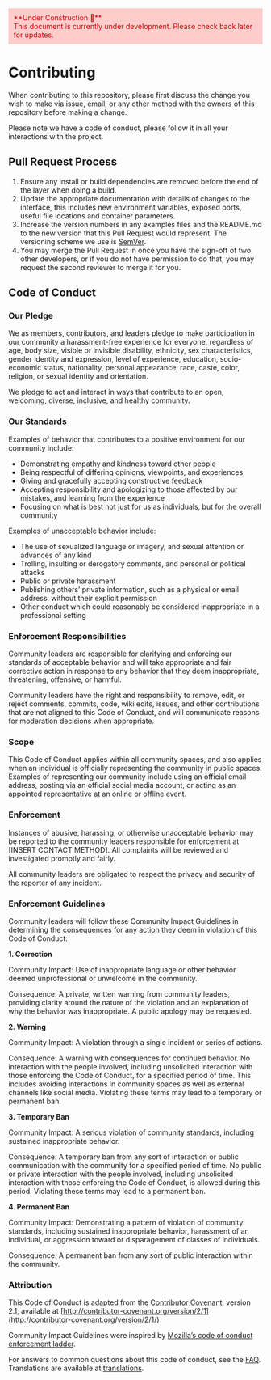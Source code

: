 <div style="background-color: #ffcccc; color: #cc0000; padding: 10px;">
  **Under Construction 🚧**
  <br>
  This document is currently under development. Please check back later for updates.
</div>

<!-- Continue to adapt portions of this CONTRIBUTIONS file
https://github.com/executablebooks/.github/blob/master/CONTRIBUTING.md
-->

<!-- 
Possible additions to the Guidelines
- Follow PEP8 + Google-style docstrings
- All code must be Python 3.10+ compatible - This will be covered by the current supported versions of Python.
- Type hints and rich CLI formatting are required
- PRs must pass:
  - Unit tests
  - pylint or ruff linting
  - Static analysis (via CodeQL)
  - Signed commits are strongly encouraged (git commit -S)
  - Include test cases for any new functionality
-->

# Contributing

When contributing to this repository, please first discuss the change you wish to make via issue,
email, or any other method with the owners of this repository before making a change. 

Please note we have a code of conduct, please follow it in all your interactions with the project.

## Pull Request Process

1. Ensure any install or build dependencies are removed before the end of the layer when doing a 
   build.
2. Update the appropriate documentation with details of changes to the interface, this includes new environment 
   variables, exposed ports, useful file locations and container parameters.
3. Increase the version numbers in any examples files and the README.md to the new version that this
   Pull Request would represent. The versioning scheme we use is [SemVer](http://semver.org/).
4. You may merge the Pull Request in once you have the sign-off of two other developers, or if you 
   do not have permission to do that, you may request the second reviewer to merge it for you.

## Code of Conduct

### Our Pledge

We as members, contributors, and leaders pledge to make participation in our community a harassment-free experience for everyone, regardless of age, body size, visible or invisible disability, ethnicity, sex characteristics, gender identity and expression, level of experience, education, socio-economic status, nationality, personal appearance, race, caste, color, religion, or sexual identity and orientation.  
  
We pledge to act and interact in ways that contribute to an open, welcoming, diverse, inclusive, and healthy community.  

### Our Standards

Examples of behavior that contributes to a positive environment for our community include:  

- Demonstrating empathy and kindness toward other people
- Being respectful of differing opinions, viewpoints, and experiences
- Giving and gracefully accepting constructive feedback
- Accepting responsibility and apologizing to those affected by our mistakes, and learning from the experience
- Focusing on what is best not just for us as individuals, but for the overall community

Examples of unacceptable behavior include:  

- The use of sexualized language or imagery, and sexual attention or advances of any kind  
- Trolling, insulting or derogatory comments, and personal or political attacks  
- Public or private harassment  
- Publishing others’ private information, such as a physical or email address, without their explicit permission  
- Other conduct which could reasonably be considered inappropriate in a professional setting  

### Enforcement Responsibilities

Community leaders are responsible for clarifying and enforcing our standards of acceptable behavior and will take appropriate and fair corrective action in response to any behavior that they deem inappropriate, threatening, offensive, or harmful.  
  
Community leaders have the right and responsibility to remove, edit, or reject comments, commits, code, wiki edits, issues, and other contributions that are not aligned to this Code of Conduct, and will communicate reasons for moderation decisions when appropriate.  

### Scope

This Code of Conduct applies within all community spaces, and also applies when an individual is officially representing the community in public spaces. Examples of representing our community include using an official email address, posting via an official social media account, or acting as an appointed representative at an online or offline event.  

### Enforcement

Instances of abusive, harassing, or otherwise unacceptable behavior may be reported to the community leaders responsible for enforcement at [INSERT CONTACT METHOD]. All complaints will be reviewed and investigated promptly and fairly.  
  
All community leaders are obligated to respect the privacy and security of the reporter of any incident.  

### Enforcement Guidelines

Community leaders will follow these Community Impact Guidelines in determining the consequences for any action they deem in violation of this Code of Conduct:  

**1. Correction**  

Community Impact: Use of inappropriate language or other behavior deemed unprofessional or unwelcome in the community.  
  
Consequence: A private, written warning from community leaders, providing clarity around the nature of the violation and an explanation of why the behavior was inappropriate. A public apology may be requested.  

**2. Warning**  

Community Impact: A violation through a single incident or series of actions.  
  
Consequence: A warning with consequences for continued behavior. No interaction with the people involved, including unsolicited interaction with those enforcing the Code of Conduct, for a specified period of time. This includes avoiding interactions in community spaces as well as external channels like social media. Violating these terms may lead to a temporary or permanent ban.  

**3. Temporary Ban**

Community Impact: A serious violation of community standards, including sustained inappropriate behavior.  
  
Consequence: A temporary ban from any sort of interaction or public communication with the community for a specified period of time. No public or private interaction with the people involved, including unsolicited interaction with those enforcing the Code of Conduct, is allowed during this period. Violating these terms may lead to a permanent ban.  

**4. Permanent Ban**

Community Impact: Demonstrating a pattern of violation of community standards, including sustained inappropriate behavior, harassment of an individual, or aggression toward or disparagement of classes of individuals.  
  
Consequence: A permanent ban from any sort of public interaction within the community.  

### Attribution

This Code of Conduct is adapted from the [Contributor Covenant](http://contributor-covenant.org), version 2.1,
available at [http://contributor-covenant.org/version/2/1](http://contributor-covenant.org/version/2/1/)

Community Impact Guidelines were inspired by [Mozilla’s code of conduct enforcement ladder](https://github.com/mozilla/inclusion).

For answers to common questions about this code of conduct, see the [FAQ](https://www.contributor-covenant.org/faq/). Translations are available at [translations](https://www.contributor-covenant.org/translations/).  

